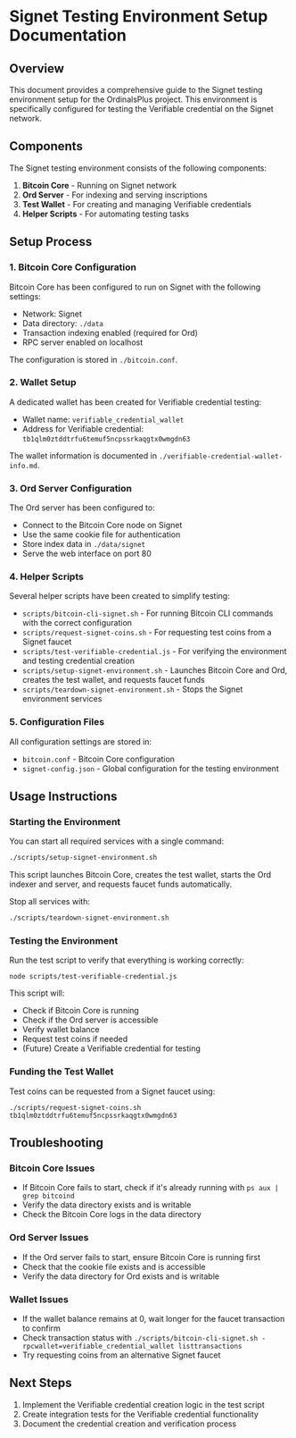 # Signet Testing Environment Setup Documentation

## Overview

This document provides a comprehensive guide to the Signet testing environment setup for the OrdinalsPlus project. This environment is specifically configured for testing the Verifiable credential on the Signet network.

## Components

The Signet testing environment consists of the following components:

1. **Bitcoin Core** - Running on Signet network
2. **Ord Server** - For indexing and serving inscriptions
3. **Test Wallet** - For creating and managing Verifiable credentials
4. **Helper Scripts** - For automating testing tasks

## Setup Process

### 1. Bitcoin Core Configuration

Bitcoin Core has been configured to run on Signet with the following settings:

- Network: Signet
- Data directory: `./data`
- Transaction indexing enabled (required for Ord)
- RPC server enabled on localhost

The configuration is stored in `./bitcoin.conf`.

### 2. Wallet Setup

A dedicated wallet has been created for Verifiable credential testing:

- Wallet name: `verifiable_credential_wallet`
- Address for Verifiable credential: `tb1qlm0ztddtrfu6temuf5ncpssrkaqgtx0wmgdn63`

The wallet information is documented in `./verifiable-credential-wallet-info.md`.

### 3. Ord Server Configuration

The Ord server has been configured to:

- Connect to the Bitcoin Core node on Signet
- Use the same cookie file for authentication
- Store index data in `./data/signet`
- Serve the web interface on port 80

### 4. Helper Scripts

Several helper scripts have been created to simplify testing:

- `scripts/bitcoin-cli-signet.sh` - For running Bitcoin CLI commands with the correct configuration
- `scripts/request-signet-coins.sh` - For requesting test coins from a Signet faucet
- `scripts/test-verifiable-credential.js` - For verifying the environment and testing credential creation
- `scripts/setup-signet-environment.sh` - Launches Bitcoin Core and Ord, creates the test wallet, and requests faucet funds
- `scripts/teardown-signet-environment.sh` - Stops the Signet environment services

### 5. Configuration Files

All configuration settings are stored in:

- `bitcoin.conf` - Bitcoin Core configuration
- `signet-config.json` - Global configuration for the testing environment

## Usage Instructions

### Starting the Environment
You can start all required services with a single command:

```bash
./scripts/setup-signet-environment.sh
```

This script launches Bitcoin Core, creates the test wallet, starts the Ord indexer and server, and requests faucet funds automatically.

Stop all services with:

```bash
./scripts/teardown-signet-environment.sh
```

### Testing the Environment

Run the test script to verify that everything is working correctly:
```
node scripts/test-verifiable-credential.js
```

This script will:
- Check if Bitcoin Core is running
- Check if the Ord server is accessible
- Verify wallet balance
- Request test coins if needed
- (Future) Create a Verifiable credential for testing

### Funding the Test Wallet

Test coins can be requested from a Signet faucet using:
```
./scripts/request-signet-coins.sh tb1qlm0ztddtrfu6temuf5ncpssrkaqgtx0wmgdn63
```

## Troubleshooting

### Bitcoin Core Issues

- If Bitcoin Core fails to start, check if it's already running with `ps aux | grep bitcoind`
- Verify the data directory exists and is writable
- Check the Bitcoin Core logs in the data directory

### Ord Server Issues

- If the Ord server fails to start, ensure Bitcoin Core is running first
- Check that the cookie file exists and is accessible
- Verify the data directory for Ord exists and is writable

### Wallet Issues

- If the wallet balance remains at 0, wait longer for the faucet transaction to confirm
- Check transaction status with `./scripts/bitcoin-cli-signet.sh -rpcwallet=verifiable_credential_wallet listtransactions`
- Try requesting coins from an alternative Signet faucet

## Next Steps

1. Implement the Verifiable credential creation logic in the test script
2. Create integration tests for the Verifiable credential functionality
3. Document the credential creation and verification process

